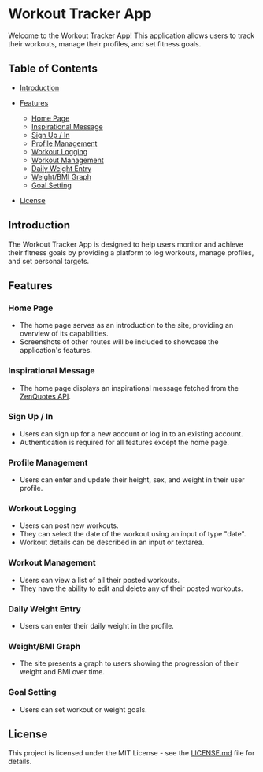 # Workout Tracker App

Welcome to the Workout Tracker App! This application allows users to track their workouts, manage their profiles, and set fitness goals.

## Table of Contents

- [Introduction](#introduction)
- [Features](#features)
  - [Home Page](#home-page)
  - [Inspirational Message](#inspirational-message)
  - [Sign Up / In](#sign-up--in)
  - [Profile Management](#profile-management)
  - [Workout Logging](#workout-logging)
  - [Workout Management](#workout-management)
  - [Daily Weight Entry](#daily-weight-entry)
  - [Weight/BMI Graph](#weightbmi-graph)
  - [Goal Setting](#goal-setting)

- [License](#license)

## Introduction

The Workout Tracker App is designed to help users monitor and achieve their fitness goals by providing a platform to log workouts, manage profiles, and set personal targets.

## Features

### Home Page

- The home page serves as an introduction to the site, providing an overview of its capabilities.
- Screenshots of other routes will be included to showcase the application's features.

### Inspirational Message

- The home page displays an inspirational message fetched from the [ZenQuotes API](https://zenquotes.io/).

### Sign Up / In

- Users can sign up for a new account or log in to an existing account.
- Authentication is required for all features except the home page.

### Profile Management

- Users can enter and update their height, sex, and weight in their user profile.

### Workout Logging

- Users can post new workouts.
- They can select the date of the workout using an input of type "date".
- Workout details can be described in an input or textarea.

### Workout Management

- Users can view a list of all their posted workouts.
- They have the ability to edit and delete any of their posted workouts.


### Daily Weight Entry

- Users can enter their daily weight in the profile.

### Weight/BMI Graph

- The site presents a graph to users showing the progression of their weight and BMI over time.

### Goal Setting

- Users can set workout or weight goals.


## License

This project is licensed under the MIT License - see the [LICENSE.md](./LICENSE.md) file for details.
